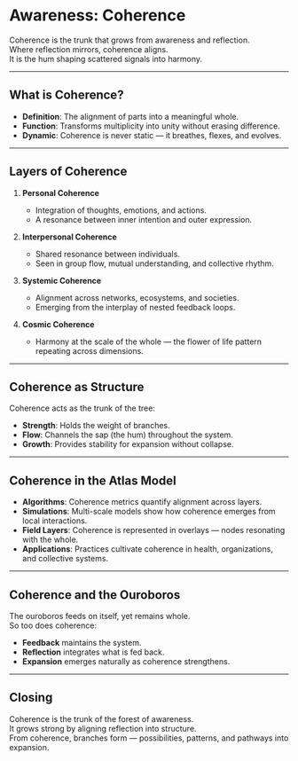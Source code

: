 # Awareness: Coherence

Coherence is the trunk that grows from awareness and reflection.  
Where reflection mirrors, coherence aligns.  
It is the hum shaping scattered signals into harmony.  

---

## What is Coherence?
- **Definition**: The alignment of parts into a meaningful whole.  
- **Function**: Transforms multiplicity into unity without erasing difference.  
- **Dynamic**: Coherence is never static — it breathes, flexes, and evolves.  

---

## Layers of Coherence
1. **Personal Coherence**  
   - Integration of thoughts, emotions, and actions.  
   - A resonance between inner intention and outer expression.  

2. **Interpersonal Coherence**  
   - Shared resonance between individuals.  
   - Seen in group flow, mutual understanding, and collective rhythm.  

3. **Systemic Coherence**  
   - Alignment across networks, ecosystems, and societies.  
   - Emerging from the interplay of nested feedback loops.  

4. **Cosmic Coherence**  
   - Harmony at the scale of the whole — the flower of life pattern repeating across dimensions.  

---

## Coherence as Structure
Coherence acts as the trunk of the tree:  
- **Strength**: Holds the weight of branches.  
- **Flow**: Channels the sap (the hum) throughout the system.  
- **Growth**: Provides stability for expansion without collapse.  

---

## Coherence in the Atlas Model
- **Algorithms**: Coherence metrics quantify alignment across layers.  
- **Simulations**: Multi-scale models show how coherence emerges from local interactions.  
- **Field Layers**: Coherence is represented in overlays — nodes resonating with the whole.  
- **Applications**: Practices cultivate coherence in health, organizations, and collective systems.  

---

## Coherence and the Ouroboros
The ouroboros feeds on itself, yet remains whole.  
So too does coherence:  
- **Feedback** maintains the system.  
- **Reflection** integrates what is fed back.  
- **Expansion** emerges naturally as coherence strengthens.  

---

## Closing
Coherence is the trunk of the forest of awareness.  
It grows strong by aligning reflection into structure.  
From coherence, branches form — possibilities, patterns, and pathways into expansion.  
